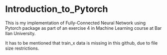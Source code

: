 # Introduction_to_Pytorch

This is my implementation of Fully-Connected Neural Network using Pytorch package as part of an exercise 4 in Machine Learning course at Bar Ilan University.

It has to be mentioned that train_x data is missing in this github, due to file size restrictions.
